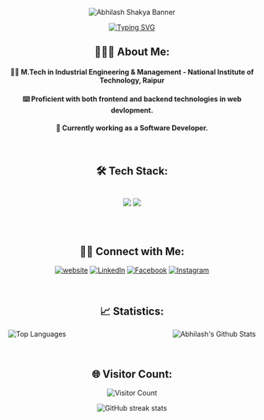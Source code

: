 <div align="center">

![Abhilash Shakya Banner](https://res.cloudinary.com/dvdi2oaso/image/upload/v1670328710/GithubProfile/avento_mz8ci4.gif)

[![Typing SVG](https://readme-typing-svg.demolab.com?font=Josefin+Sans&size=30&duration=1500&pause=500&color=59C8BB&width=400&lines&height=50&lines=Hello,+Nice+to+Meet+you...%F0%9F%98%83;I+am+ABHILASH+SHAKYA;Full+stack+Web+developer)](https://git.io/typing-svg)

## 👨🏻‍💻 About Me:

#### 👨‍🎓 M.Tech in Industrial Engineering & Management - National Institute of Technology, Raipur

#### ⌨️ Proficient with both frontend and backend technologies in web devlopment.

#### 🌱 Currently working as a Software Developer.


&nbsp; &nbsp;
&nbsp; &nbsp;

## 🛠 Tech Stack:

<br/>
<div align="center">
    <img src="https://skillicons.dev/icons?i=python,django,mongodb,express,react,redux,nodejs,javascript,mysql,postgres,tailwind,bootstrap" />
    <img src="https://skillicons.dev/icons?i=htmlcss,htmx,vscode,pycharm,webstorm,idea,vite,postman,git,github,sqlite,npm,powershell," /><br>
</div>

<br/>

&nbsp; &nbsp;
&nbsp; &nbsp;

## 🤝🏻 Connect with Me:

[![website](https://img.shields.io/badge/Website-www.abhilash.com-green?style=flat&logo=Google-Chrome)](https://)
[![LinkedIn](https://img.shields.io/badge/LinkedIn-Abhilash_Shakya-blue?style=flat&logo=linkedin)](https://www.linkedin.com/in/abhilash-shakya-ab5ab71b3/)
[![Facebook](https://img.shields.io/badge/Facebook-Abhilash-blue?style=flat&logo=facebook)](https://www.facebook.com/abhilash.shakya.5)
[![Instagram](https://img.shields.io/badge/Instagram-Abhilash-purple?style=flat&logo=instagram)](https://www.instagram.com/abhilash_shakya/)


&nbsp; &nbsp;
&nbsp; &nbsp;


## 📈 Statistics:


<img align="left" src="https://github-readme-stats.vercel.app/api/top-langs/?username=18LoneWarrior&theme=tokyonight&langs_count=12&layout=compact&hide=Jupyter%20Notebook,html,css" alt="Top Languages">

<img align="right" src="https://github-readme-stats.vercel.app/api?username=18LoneWarrior&include_all_commits=true&count_private=true&show_icons=true&line_height=20&title_color=7A7ADB&icon_color=2234AE&text_color=D3D3D3&bg_color=0,000000,130F40" alt="Abhilash's Github Stats">


<br clear="right"/>

&nbsp; &nbsp;

## 🌐 Visitor Count:


![Visitor Count](https://profile-counter.glitch.me/{18LoneWarrior}/count.svg)

![GitHub streak stats](https://github-readme-streak-stats.herokuapp.com/?user=18LoneWarrior&theme=black-ice&hide_border=true&stroke=0000&background=060A0CD0)  

&nbsp; &nbsp;
&nbsp; &nbsp;

<div/>
